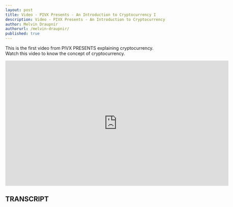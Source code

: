 ```yaml
---
layout: post
title: Video - PIVX Presents - An Introduction to Cryptocurrency I
description: Video - PIVX Presents - An Introduction to Cryptocurrency I
author: Melvin Draupnir
authorurl: /melvin-draupnir/
published: true
---
```


<p>This is the first video from PIVX PRESENTS explaining cryptocurrency. Watch this video to know the concept of cryptocurrency.</p>

<center><iframe width="700" height="394" src="https://www.youtube.com/embed/dmeRoFgSLTQ" frameborder="0" allowfullscreen></iframe></center>

<h2>TRANSCRIPT</h2>
